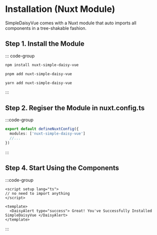 # Installation (Nuxt Module)

SimpleDaisyVue comes with a Nuxt module that auto imports all components in a tree-shakable fashion.

## Step 1. Install the Module

::: code-group

```bash [npm]
npm install nuxt-simple-daisy-vue
```

```bash [pnpm]
pnpm add nuxt-simple-daisy-vue
```

```bash [yarn]
yarn add nuxt-simple-daisy-vue
```

:::

## Step 2. Regiser the Module in nuxt.config.ts

:::code-group

```ts [nuxt.config.ts]
export default defineNuxtConfig({
  modules: ['nuxt-simple-daisy-vue']
  //...
})
```

:::

## Step 4. Start Using the Components

:::code-group

```vue [App.vue]
<script setup lang="ts">
// no need to import anything
</script>

<template>
  <DaisyAlert type="success"> Great! You've Successfully Installed SimpleDaisyVue </DaisyAlert>
</template>
```

:::
